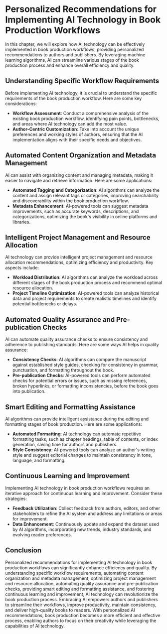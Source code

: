 Personalized Recommendations for Implementing AI Technology in Book Production Workflows
=================================================================================================

In this chapter, we will explore how AI technology can be effectively implemented in book production workflows, providing personalized recommendations to authors and publishers. By leveraging machine learning algorithms, AI can streamline various stages of the book production process and enhance overall efficiency and quality.

Understanding Specific Workflow Requirements
--------------------------------------------

Before implementing AI technology, it is crucial to understand the specific requirements of the book production workflow. Here are some key considerations:

* **Workflow Assessment**: Conduct a comprehensive analysis of the existing book production workflow, identifying pain points, bottlenecks, and areas where AI technology can add the most value.
* **Author-Centric Customization**: Take into account the unique preferences and working styles of authors, ensuring that the AI implementation aligns with their specific needs and objectives.

Automated Content Organization and Metadata Management
------------------------------------------------------

AI can assist with organizing content and managing metadata, making it easier to navigate and retrieve information. Here are some applications:

* **Automated Tagging and Categorization**: AI algorithms can analyze the content and assign relevant tags or categories, improving searchability and discoverability within the book production workflow.
* **Metadata Enhancement**: AI-powered tools can suggest metadata improvements, such as accurate keywords, descriptions, and categorizations, optimizing the book's visibility in online platforms and libraries.

Intelligent Project Management and Resource Allocation
------------------------------------------------------

AI technology can provide intelligent project management and resource allocation recommendations, optimizing efficiency and productivity. Key aspects include:

* **Workload Distribution**: AI algorithms can analyze the workload across different stages of the book production process and recommend optimal resource allocation.
* **Project Timeline Optimization**: AI-powered tools can analyze historical data and project requirements to create realistic timelines and identify potential bottlenecks or delays.

Automated Quality Assurance and Pre-publication Checks
------------------------------------------------------

AI can automate quality assurance checks to ensure consistency and adherence to publishing standards. Here are some ways AI helps in quality assurance:

* **Consistency Checks**: AI algorithms can compare the manuscript against established style guides, checking for consistency in grammar, punctuation, and formatting throughout the book.
* **Pre-publication Checks**: AI-powered tools can perform automated checks for potential errors or issues, such as missing references, broken hyperlinks, or formatting inconsistencies, before the book goes into publication.

Smart Editing and Formatting Assistance
---------------------------------------

AI algorithms can provide intelligent assistance during the editing and formatting stages of book production. Here are some applications:

* **Automated Formatting**: AI technology can automate repetitive formatting tasks, such as chapter headings, table of contents, or index generation, saving time for authors and publishers.
* **Style Consistency**: AI-powered tools can analyze an author's writing style and suggest editorial changes to maintain consistency in tone, language, and formatting.

Continuous Learning and Improvement
-----------------------------------

Implementing AI technology in book production workflows requires an iterative approach for continuous learning and improvement. Consider these strategies:

* **Feedback Utilization**: Collect feedback from authors, editors, and other stakeholders to refine the AI system and address any limitations or areas for improvement.
* **Data Enhancement**: Continuously update and expand the dataset used by AI algorithms, incorporating new trends, industry standards, and evolving reader preferences.

Conclusion
----------

Personalized recommendations for implementing AI technology in book production workflows can significantly enhance efficiency and quality. By understanding specific workflow requirements, automating content organization and metadata management, optimizing project management and resource allocation, automating quality assurance and pre-publication checks, providing smart editing and formatting assistance, and fostering continuous learning and improvement, AI technology can revolutionize the book production process. Embracing AI empowers authors and publishers to streamline their workflows, improve productivity, maintain consistency, and deliver high-quality books to readers. With personalized AI recommendations, book production becomes a more efficient and effective process, enabling authors to focus on their creativity while leveraging the capabilities of AI technology.

